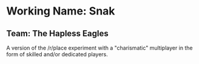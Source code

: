 # Working Name: Snak
## Team: The Hapless Eagles

A version of the /r/place experiment with a "charismatic" multiplayer in the form of skilled and/or dedicated players.
